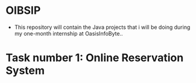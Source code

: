 # OIBSIP
* This repository will contain the Java projects that i will be doing during my one-month internship at OasisInfoByte..

# Task number 1: Online Reservation System
